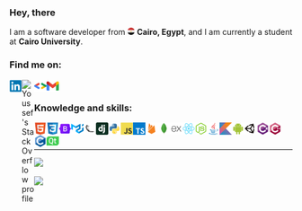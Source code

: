 <h3> Hey, there</h3>
<p>
    I am a software developer from
        <img alt="Egypt" width="13px" title="Egypt"
        src="./imgs/egypt-logo.png"/>
    <b>Cairo, Egypt</b>, and I am currently a <span title="Faculty of Computers and Artificial Intelligence">student at <b>Cairo University</b>.</span>
</p>

### Find me on:

<a target="_blank" href="https://www.linkedin.com/in/youssef-attai/" title="My LinkedIn profile">
    <img align="left" alt="Youssef's LinkedIn profile" width="22px" 
    src="./imgs/linkedin-logo.svg"/>
</a>

<a target="_blank" href="https://stackoverflow.com/u/14174934/" title="My StackOverflow profile">
    <img align="left" alt="Youssef's StackOverflow profile" width="22px"
     src="./imgs/stackoverflow-logo.svg"/>
</a>

<a target="_blank" href="https://g.dev/youssef-attai/" title="My Google Developer profile">
    <img align="left" alt="Youssef's Google Developer profile" width="22px" 
    src="./imgs/google-developers.svg"/>
</a>

<a target="_blank" href="mailto:youssefgalalnazem@gmail.com" title="Email me">
    <img align="left" alt="Youssef's Gmail" width="22px" 
    src="./imgs/gmail.svg"/>
</a>

<br/>

### Knowledge and skills:

<p>
    <img align="left" width="22px" title="HTML"
    src="./imgs/html5-original.svg"/>
    <img align="left" width="22px" title="CSS"
    src="./imgs/css3-original.svg"/>
    <img align="left" width="22px" title="Bootstrap"
    src="./imgs/bootstrap-original.svg"/>
        <img align="left" width="22px" title="Material UI"
    src="./imgs/mui.svg"/>
    <img align="left" width="22px" title="Flask"
    src="./imgs/flask-original.png"/>
    <img align="left" width="22px" title="Django"
    src="./imgs/django-plain.svg"/>
    <img align="left" width="22px" title="Python"
    src="./imgs/python-original.svg"/>
    <img align="left" width="22px" title="Javascript"
    src="./imgs/javascript-original.svg"/>
    <img align="left" width="22px" title="Typescript"
    src="./imgs/typescript.svg"/>
    <img align="left" width="22px"title="Firebase"
    src="./imgs/firebase-plain.svg"/>
    <img align="left" width="22px" title="MongoDB"
    src="./imgs/mongodb-original.svg"/>
    <img align="left" width="22px" title="Express.js"
    src="./imgs/express-original.png"/>
    <img align="left" width="22px" title="React.js"
    src="./imgs/react-original.svg"/>
    <img align="left" width="22px" title="Node.js"
    src="./imgs/nodejs-original.svg"/>
    <img align="left" width="22px" title="Java"
    src="./imgs/java-original.svg"/>
    <img align="left" width="22px" title="Kotlin"
    src="./imgs/kotlin-original.svg"/>
    <img align="left" width="22px" title="Android development"
    src="./imgs/android-plain.svg"/>
    <img align="left" width="22px" title="Unity"
    src="./imgs/unity-original.png"/>
    <img align="left" width="22px" title="C#"
    src="./imgs/csharp-original.svg"/>
    <img align="left" width="22px" title="C++"
    src="./imgs/cplusplus-original.svg"/>
    <img align="left" width="22px" title="C"
    src="./imgs/c-original.svg"/>
    <img align="left" width="22px" title="Qt"
    src="./imgs/qt.svg"/>
</p>

<br/>
<br/>
<hr/>

<img 
width="50%" 
src="https://github-readme-stats.vercel.app/api/top-langs/?username=youssef-attai&layout=compact&theme=dark" />

<img width="50%" 
src="http://github-readme-streak-stats.herokuapp.com/?user=youssef-attai&theme=dark&date_format=M%20j%5B%2C%20Y%5D&ring=ff3068&fire=ff3068&sideNums=ff3068" />
